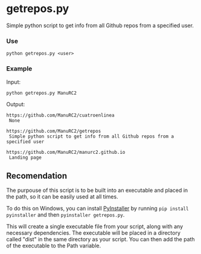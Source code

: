 # getrepos.py
Simple python script to get info from all Github repos from a specified user.


### Use

```python getrepos.py <user>```

### Example

Input:

```python getrepos.py ManuRC2```

Output:

```
https://github.com/ManuRC2/cuatroenlinea
 None

https://github.com/ManuRC2/getrepos
 Simple python script to get info from all Github repos from a specified user

https://github.com/ManuRC2/manurc2.github.io
 Landing page
 ```
 
## Recomendation
The purpouse of this script is to be built into an executable and placed in the path, so it can be easily used at all times.

To do this on Windows, you can install [PyInstaller](https://pyinstaller.org/en/stable/) by running `pip install pyinstaller` and then `pyinstaller getrepos.py`. 

This will create a single executable file from your script, along with any necessary dependencies. The executable will be placed in a directory called "dist" in the same directory as your script. You can then add the path of the executable to the Path variable.
